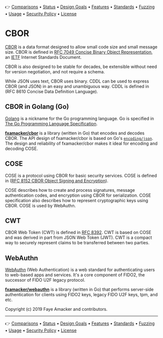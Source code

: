 👉  [Comparisons](https://github.com/fxamacker/cbor#comparisons) • [Status](https://github.com/fxamacker/cbor#current-status) • [Design Goals](https://github.com/fxamacker/cbor#design-goals) • [Features](https://github.com/fxamacker/cbor#features) • [Standards](https://github.com/fxamacker/cbor#standards) • [Fuzzing](https://github.com/fxamacker/cbor#fuzzing-and-code-coverage) • [Usage](https://github.com/fxamacker/cbor#usage) • [Security Policy](https://github.com/fxamacker/cbor#security-policy) • [License](https://github.com/fxamacker/cbor#license)

# CBOR
[CBOR](https://en.wikipedia.org/wiki/CBOR) is a data format designed to allow small code size and small message size. CBOR is defined in [RFC 7049 Concise Binary Object Representation](https://tools.ietf.org/html/rfc7049), an [IETF](http://ietf.org/) Internet Standards Document.

CBOR is also designed to be stable for decades, be extensible without need for version negotiation, and not require a schema.

While JSON uses text, CBOR uses binary. CDDL can be used to express CBOR (and JSON) in an easy and unambiguous way.  CDDL is defined in (RFC 8610 Concise Data Definition Language).

## CBOR in Golang (Go)
[Golang](https://golang.org/) is a nickname for the Go programming language.  Go is specified in [The Go Programming Language Specification](https://golang.org/ref/spec).

__[fxamacker/cbor](https://github.com/fxamacker/cbor)__ is a library (written in Go) that encodes and decodes CBOR. The API design of fxamacker/cbor is based on Go's [`encoding/json`](https://golang.org/pkg/encoding/json/).  The design and reliability of fxamacker/cbor makes it ideal for encoding and decoding COSE.

## COSE
COSE is a protocol using CBOR for basic security services. COSE is defined in ([RFC 8152 CBOR Object Signing and Encryption](https://tools.ietf.org/html/rfc8152)).

COSE describes how to create and process signatures, message authentication codes, and encryption using CBOR for serialization.  COSE specification also describes how to represent cryptographic keys using CBOR.  COSE is used by WebAuthn.

## CWT
CBOR Web Token (CWT) is defined in [RFC 8392](http://tools.ietf.org/html/rfc8392).  CWT is based on COSE and was derived in part from JSON Web Token (JWT).  CWT is a compact way to securely represent claims to be transferred between two parties.

## WebAuthn
[WebAuthn](https://en.wikipedia.org/wiki/WebAuthn) (Web Authentication) is a web standard for authenticating users to web-based apps and services. It's a core component of FIDO2, the successor of FIDO U2F legacy protocol.

__[fxamacker/webauthn](https://github.com/fxamacker/webauthn)__ is a library (written in Go) that performs server-side authentication for clients using FIDO2 keys, legacy FIDO U2F keys, tpm, and etc.

Copyright (c) 2019 Faye Amacker and contributors.

<hr>

👉  [Comparisons](https://github.com/fxamacker/cbor#comparisons) • [Status](https://github.com/fxamacker/cbor#current-status) • [Design Goals](https://github.com/fxamacker/cbor#design-goals) • [Features](https://github.com/fxamacker/cbor#features) • [Standards](https://github.com/fxamacker/cbor#standards) • [Fuzzing](https://github.com/fxamacker/cbor#fuzzing-and-code-coverage) • [Usage](https://github.com/fxamacker/cbor#usage) • [Security Policy](https://github.com/fxamacker/cbor#security-policy) • [License](https://github.com/fxamacker/cbor#license)
